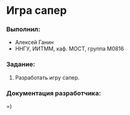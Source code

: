 ﻿# Игра сапер

### Выполнил:

 - Алексей Ганин
 - ННГУ, ИИТММ, каф. МОСТ, группа М0816
  
### Задание:
1. Разработать игру сапер.

### Документация разработчика:

=)